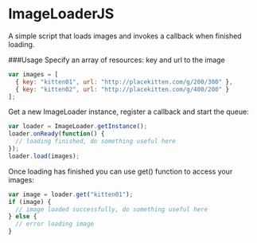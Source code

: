 ImageLoaderJS
=============

A simple script that loads images and invokes a callback when finished loading.

###Usage
Specify an array of resources: key and url to the image
```javascript
var images = [
  { key: "kitten01", url: "http://placekitten.com/g/200/300" },
  { key: "kitten02", url: "http://placekitten.com/g/400/200" }
];
```

Get a new ImageLoader instance, register a callback and start the queue:
```javascript
var loader = ImageLoader.getInstance();
loader.onReady(function() {
  // loading finished, do something useful here
});
loader.load(images);
```

Once loading has finished you can use get() function to access your images:
```javascript
var image = loader.get("kitten01");
if (image) {
  // image loaded successfully, do something useful here
} else {
  // error loading image
}
```
